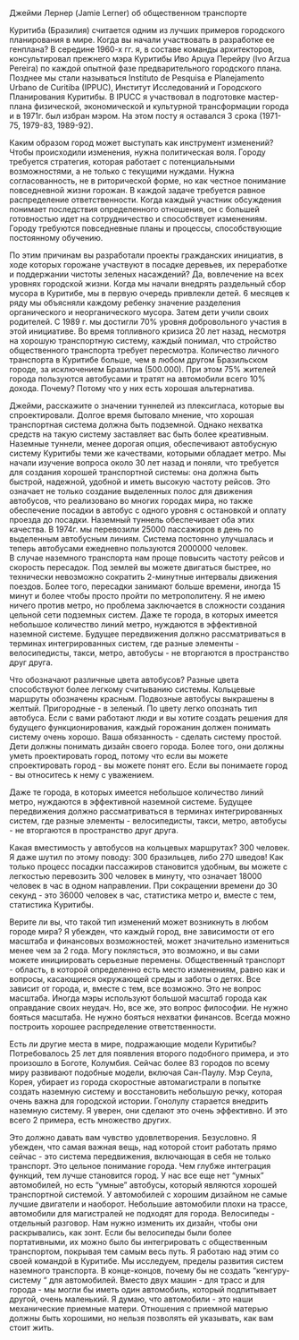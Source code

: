 Джейми Лернер (Jamie Lerner) об общественном транспорте

Куритиба (Бразилия) считается одним из лучших примеров городского планирования в мире. Когда вы начали участвовать в разработке ее генплана?
В середине 1960-х гг. я, в составе команды архитекторов, консультировал прежнего мэра Куритибы Иво Арцуа Перейру (Ivo Arzua Pereira) по каждой опытной фазе предварительного городского плана. Позднее мы стали называться Instituto de Pesquisa e Planejamento Urbano de Curitiba (IPPUC), Институт Исследований и Городского Планирования Куритибы. В IPUCC я участвовал в подготовке мастер-плана физической, экономической и культурной трансформации города и в 1971г. был избран мэром. На этом посту я оставался 3 срока (1971-75, 1979-83, 1989-92).

Каким образом город может выступать как инструмент изменений?
Чтобы происходили изменения, нужна политическая воля. Городу требуется стратегия, которая работает с потенциальными возможностями, а не только с текущими нуждами. Нужна согласованность, не в риторической форме, но как честное понимание повседневной жизни горожан. В каждой задаче требуется равное распределение ответственности. Когда каждый участник обсуждения понимает последствия определенного отношения, он с большей готовностью идет на сотрудничество и способствует изменениям. Городу требуются повседневные планы и процессы, способствующие постоянному обучению.

По этим причинам вы разработали проекты гражданских инициатив, в ходе которых горожане участвуют в посадке деревьев, их переработке и поддержании чистоты зеленых насаждений? 
Да, вовлечение на всех уровнях городской жизни. Когда мы начали внедрять раздельный сбор мусора в Куритибе, мы в первую очередь привлекли детей. 6 месяцев к ряду мы объясняли каждому ребенку значение разделения органического и неорганического мусора. Затем дети учили своих родителей. С 1989 г. мы достигли 70% уровня добровольного участия в этой инициативе. Во время топливного кризиса 20 лет назад, несмотря на хорошую транспортную систему, каждый понимал, что стройство общественного транспорта требует пересмотра. Количество личного транспорта в Куритибе больше, чем в любом другом Бразильском городе, за исключением Бразилиа (500.000). При этом 75% жителей города пользуются автобусами и тратят на автомобили всего 10% дохода. Почему? Потому что у них есть хорошая альтернатива. 

Джейми, расскажите о значении туннелей из плексигласа, которые вы спроектировали. 
Долгое время бытовало мнение, что хорошая транспортная система должна быть подземной. Однако нехватка средств на такую систему заставляет вас быть более креативным. Наземные туннели, менее дорогая опция, обеспечивают автобусную систему Куритибы теми же качествами, которыми обладает метро. Мы начали изучение вопроса около 30 лет назад и поняли, что требуется для создания хорошей транспортной системы: она должна быть быстрой, надежной, удобной и иметь высокую частоту рейсов. Это означает не только создание выделенных полос для движения автобусов, что реализовано во многих городах мира, но также обеспечение посадки в автобус с одного уровня с остановкой и оплату проезда до посадки. Наземный туннель обеспечивает оба этих качества. В 1974г. мы перевозили 25000 пассажиров в день по выделенным автобусным линиям. Система постоянно улучшалась и теперь автобусами ежедневно пользуются 2000000 человек.        
В случае наземного транспорта нам проще повысить частоту рейсов и скорость пересадок. Под землей вы можете двигаться быстрее, но технически невозможно сократить 2-минутные интервалы движения поездов. Более того, пересадки занимают больше времени, иногда 15 минут и более чтобы просто пройти по метрополитену. Я не имею ничего против метро, но проблема заключается в сложности создания цельной сети подземных систем. Даже те города, в которых имеется небольшое количество линий метро, нуждаются в эффективной наземной системе. Будущее передвижения должно рассматриваться в терминах интегрированных систем, где разные элементы - велосипедисты, такси, метро, автобусы - не вторгаются в пространство друг друга.   

Что обозначают различные цвета автобусов?
Разные цвета способствуют более легкому считыванию системы. Кольцевые маршруты обозначены красным. Подвозные автобусы выкрашены в желтый. Пригородные - в зеленый. По цвету легко опознать тип автобуса. Если с вами работают люди и вы хотите создать решения для будущего функционирования, каждый горожанин должен понимать систему очень хорошо. Ваша обязанность - сделать систему простой. Дети должны понимать дизайн своего города. Более того, они должны уметь проектировать город, потому что если вы можете спроектировать город - вы можете понят его. Если вы понимаете город - вы относитесь к нему с уважением. 

Даже те города, в которых имеется небольшое количество линий метро, нуждаются в эффективной наземной системе. Будущее передвижения должно рассматриваться в терминах интегрированных систем, где разные элементы - велосипедисты, такси, метро, автобусы - не вторгаются в пространство друг друга.   

Какая вместимость у автобусов на кольцевых маршрутах?
300 человек. Я даже шутил по этому поводу: 300 бразильцев, либо 270 шведов! Как только процесс посадки пассажиров становится удобным, вы можете с легкостью перевозить 300 человек в минуту, что означает 18000 человек в час в одном направлении. При сокращении времени до 30 секунд - это 36000 человек в час, статистика метро и, вместе с тем, статистика Куритибы. 

Верите ли вы, что такой тип изменений может возникнуть в любом городе мира? 
Я убежден, что каждый город, вне зависимости от его масштаба и финансовых возможностей, может значительно измениться менее чем за 2 года. Могу поклясться, это возможно, и вы сами можете инициировать серьезные перемены. Общественный транспорт - область, в которой определенно есть место изменениям, равно как и вопросы, касающиеся окружающей среды и заботы о детях. Все зависит от города, и, вместе с тем, все возможно. Это не вопрос масштаба. Иногда мэры используют большой масштаб города как оправдание своих неудач. Но, все же, это вопрос философии. Не нужно бояться масштаба. Не нужно бояться нехватки финансов. Всегда можно построить хорошее распределение ответственности.

Есть ли другие места в мире, подражающие модели Куритибы?
Потребовалось 25 лет для появления второго подобного примера, и это произошло в Боготе, Колумбия. Сейчас более 83 городов по всему миру развивают подобные модели, включая Сан-Паулу. Мэр Сеула, Корея, убирает из города скоростные автомагистрали в попытке создать наземную систему и восстановить небольшую речку, которая очень важна для городской истории. Гонолулу старается внедрить наземную систему. Я уверен, они сделают это очень эффективно. И это всего 2 примера, есть множество других.

Это должно давать вам чувство удовлетворения.
Безусловно. Я убежден, что самая важная вещь, над которой стоит работать прямо сейчас - это система передвижения, включающая в себя не только транспорт. Это цельное понимание города. Чем глубже интеграция функций, тем лучше становится город. У нас все еще нет “умных” автомобилей, но есть “умные” автобусы, который являются хорошей транспортной системой.
У автомобилей с хорошим дизайном не самые лучшие двигатели и наоборот. Небольшие автомобили плохи на трассе, автомобили для магистралей не подходят для города. Велосипеды - отдельный разговор. Нам нужно изменить их дизайн, чтобы они раскрывались, как зонт. Если бы велосипеды были более портативными, их можно было бы интегрировать с общественным транспортом, покрывая тем самым весь путь. Я работаю над этим со своей командой в Куритибе. Мы исследуем, пределы развития систем наземного транспорта. В конце-концов, почему бы не создать “кенгуру-систему “ для автомобилей. Вместо двух машин - для трасс и для города - мы могли бы иметь один автомобиль, который подпитывает другой, очень маленький.
Я думаю, что автомобили - это наши механические приемные матери. Отношения с приемной матерью должны быть хорошими, но нельзя позволять ей указывать, как вам стоит жить.  

